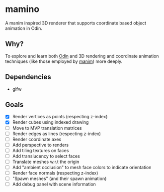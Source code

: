 # mamino
A manim inspired 3D renderer that supports coordinate based object animation in Odin.

## Why?
To explore and learn both [Odin](https://odin-lang.org/) and 3D rendering and coordinate animation techniques (like those employed by [manim](https://www.manim.community/)) more deeply.

## Dependencies
- glfw

## Goals
- [x] Render vertices as points (respecting z-index)
- [x] Render cubes using indexed drawing
- [ ] Move to MVP translation matrices
- [ ] Render edges as lines (respecting z-index)
- [ ] Render coordinate axes
- [ ] Add perspective to renders
- [ ] Add tiling textures on faces
- [ ] Add translucency to select faces
- [ ] Translate meshes w.r.t the origin
- [ ] Add "ambient occlusion" to mesh face colors to indicate orientation
- [ ] Render face normals (respecting z-index)
- [ ] "Spawn meshes" (and their spawn animation)
- [ ] Add debug panel with scene information

